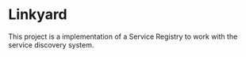 # Linkyard #

This project is a implementation of a Service Registry to work with the service discovery system.